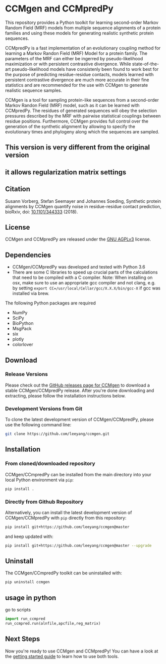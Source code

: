 

# CCMgen and CCMpredPy

This repository provides a Python toolkit for learning second-order Markov Random Field (MRF) models from multiple sequence alignments of a protein families and using these models for generating realistic synthetic protein sequences. 

CCMpredPy is a fast implementation of an evolutionary coupling method for learning a Markov Randon Field (MRF) Model for a protein family. The parameters of the MRF can either be ingerred by pseudo-likelihood maximization or with persistent contrastive divergence.
While state-of-the-art pseudo-likelihood models have consistenly been found to work best for the purpose of predicting residue-residue contacts, models learned with persistent contrastive divergence are much more accurate in their fine statistics and are recommended for the use with CCMgen to generate realistic sequence samples.

CCMgen is a tool for sampling protein-like sequences from a second-order Markov Randon Field (MRF) model, such as it can be learned with CCMpredPy. The residues of generated sequences will obey the selection pressures described by the MRF with pairwise statistical couplings between residue positions. Furthermore, CCMgen provides full control over the generation of the synthetic alignment by allowing to specify the evolutionary times and phylogeny along which the sequences are sampled.
## This version is very different from the original version
## it allows regularization matrix settings
## Citation

Susann Vorberg, Stefan Seemayer and Johannes Soeding, Synthetic protein alignments by CCMgen quantify noise in residue-residue contact prediction, bioRxiv, doi: [10.1101/344333](https://doi.org/10.1101/344333) (2018).

## License

CCMgen and CCMpredPy are released under the [GNU AGPLv3](https://choosealicense.com/licenses/agpl-3.0/) license.

## Dependencies

- CCMgen/CCMpredPy was developed and tested with Python 3.6
- There are some C libraries to speed up crucial parts of the calculations that need to be compiled with a C compiler.
  Note: When installing on osx, make sure to use an appropriate gcc compiler and not clang, e.g. by setting `export CC=/usr/local/Cellar/gcc/X.X.X/bin/gcc-X` if gcc was installed via brew.

The following Python packages are required

  * NumPy 
  * SciPy
  * BioPython 
  * MsgPack 
  * six 
  * plotly 
  * colorlover 

## Download

### Release Versions
Please check out the [GitHub releases page for CCMgen](https://github.com/soedinglab/CCMgen/releases/tag/v1.0.0-alpha) to download a stable CCMgen/CCMpredPy release. After you're done downloading and extracting, please follow the installation instructions below.

### Development Versions from Git

To clone the latest development version of CCMgen/CCMpredPy, please use the following command line:

```bash
git clone https://github.com/leeyang/ccmgen.git
```

## Installation

### From cloned/downloaded repository

CCMgen/CCmpredPy can be installed from the main directory into your local Python environment via `pip`:

```bash
pip install .
```

### Directly from Github Repository
  
Alternatively, you can install the latest development version of CCMgen/CCMpredPy with `pip` directly from this repository:

```bash
pip install git+https://github.com/leeyang/ccmgen@master
```
and keep updated with:

```bash
pip install git+https://github.com/leeyang/ccmgen@master --upgrade
```
## Uninstall

The CCMgen/CCmpredPy toolkit can be uninstalled with:

```bash
pip uninstall ccmgen
```
## usage in python
go to scripts
```python
import run_ccmpred
run_ccmpred.run(alnfile,apcfile,reg_matrix)
```

## Next Steps
Now you're ready to use CCMgen and CCMpredPy! You can have a look at the [getting started guide](https://github.com/soedinglab/CCMgen/wiki/Getting-Started-with-CCMgen-and-CCMpredPy) to learn how to use both tools.
